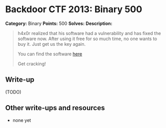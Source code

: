 # Backdoor CTF 2013: Binary 500

**Category:** Binary
**Points:** 500
**Solves:** 
**Description:** 

> h4x0r realized that his software had a vulnerability and has fixed the software now. 
> After using it free for so much time, no one wants to buy it. Just get us the key again. 
> 
> You can find the software [here](h4x0r.zip)
> 
> Get cracking!

## Write-up

(TODO)

## Other write-ups and resources

* none yet